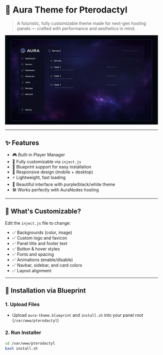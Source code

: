 # 🌌 Aura Theme for Pterodactyl

> A futuristic, fully customizable theme made for next-gen hosting panels — crafted with performance and aesthetics in mind.

![Preview](https://raw.githubusercontent.com/aadi755/aadi755-ptero-aura-theme/main/preview.png)

---

## ✨ Features

- 🎮 Built-in Player Manager
- 🎨 Fully customizable via `inject.js`
- 🧩 Blueprint support for easy installation
- 📱 Responsive design (mobile + desktop)
- ⚡️ Lightweight, fast loading
- 🌈 Beautiful interface with purple/black/white theme
- 🛠️ Works perfectly with AuraNodes hosting

---

## 🎨 What's Customizable?

Edit the `inject.js` file to change:

- ✅ Backgrounds (color, image)
- ✅ Custom logo and favicon
- ✅ Panel title and footer text
- ✅ Button & hover styles
- ✅ Fonts and spacing
- ✅ Animations (enable/disable)
- ✅ Navbar, sidebar, and card colors
- ✅ Layout alignment

---

## 🔧 Installation via Blueprint

### 1. Upload Files

- Upload `aura-theme.blueprint` and `install.sh` into your panel root (`/var/www/pterodactyl`)

### 2. Run Installer

```bash
cd /var/www/pterodactyl
bash install.sh
